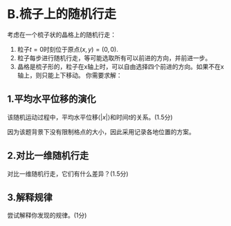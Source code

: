 # B.梳子上的随机行走
考虑在一个梳子状的晶格上的随机行走：

1. 粒子$t=0$时刻位于原点$(x,y)=(0,0).$
2. 粒子每步进行随机行走，等可能选取所有可以前进的方向，并前进一步。
3. 晶格是梳子形的，粒子在x轴上时，可以自由选择四个前进的方向。如果不在x轴上，则只能上下移动。
你需要求解：
## 1.平均水平位移的演化
该随机运动过程中，平均水平位移$\langle|x|\rangle$和时间$t$的关系。(1.5分)

因为该题背景下没有限制格点的大小，因此采用记录各地位置的方案。

## 2.对比一维随机行走
对比一维随机行走，它们有什么差异？(1.5分)
## 3.解释规律
尝试解释你发现的规律。(1分)